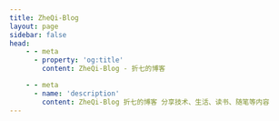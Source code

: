 ```yaml
---
title: ZheQi-Blog
layout: page
sidebar: false
head:
    - - meta
      - property: 'og:title'
        content: ZheQi-Blog - 折七的博客

    - - meta
      - name: 'description'
        content: ZheQi-Blog 折七的博客 分享技术、生活、读书、随笔等内容
---
```


<script setup>
import Landing from '../components/midori/index.vue'
</script>

<Landing>
  <template v-slot:justreturn>
  
```typescript twoslash
type Hello = {
  hello: string;
  interests: string[];
};

type WelcomeMessage<T extends Hello> 
  = `${T['hello']}, 欢迎来到我的博客! 
内容包括: ${string}.`;

const hello: Hello = {
  hello: "你好",
  interests: ["编程", "分享"]
};

function generateWelcomeMessage<T extends Hello>
(hello: T): WelcomeMessage<T> {
    const interests = hello.interests.join(', ');
    return `${hello.hello}, 欢迎来到我的博客! 
内容包括: ${interests}.` as WelcomeMessage<T>;
}

console.log(generateWelcomeMessage(hello));
```

  </template>
</Landing>
